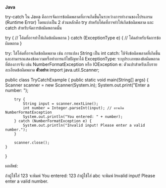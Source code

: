 **Java**

try-catch ใน Java คือการจัดการข้อผิดพลาดที่อาจเกิดขึ้นในระหว่างการทำงานของโปรแกรม (Runtime Error) โดยแบ่งเป็น 2 ส่วนหลักคือ try สำหรับโค้ดที่อาจทำให้เกิดข้อผิดพลาด และ catch สำหรับจัดการข้อผิดพลาดนั้น

try {
    // โค้ดที่อาจทำให้เกิดข้อผิดพลาด
} catch (ExceptionType e) {
    // โค้ดสำหรับจัดการข้อผิดพลาด
}

try: ใส่โค้ดที่อาจเกิดข้อผิดพลาด เช่น การแปลง String เป็น int
catch: ใช้จับข้อผิดพลาดที่เกิดขึ้น และสามารถแสดงข้อความหรือทำการแก้ไขปัญหาได้
ExceptionType: ระบุประเภทของข้อผิดพลาดที่ต้องการจับ เช่น NumberFormatException หรือ IOException
e: ตัวแปรสำหรับเก็บรายละเอียดข้อผิดพลาด
**ตัวอย่าง**
import java.util.Scanner;

public class TryCatchExample {
    public static void main(String[] args) {
        Scanner scanner = new Scanner(System.in);
        System.out.print("Enter a number: ");
        
        try {
            String input = scanner.nextLine();
            int number = Integer.parseInt(input); // อาจเกิด NumberFormatException
            System.out.println("You entered: " + number);
        } catch (NumberFormatException e) {
            System.out.println("Invalid input! Please enter a valid number.");
        }

        scanner.close();
    }
}

ผลลัพธ์:

ถ้าผู้ใช้ใส่ 123 จะพิมพ์ You entered: 123
ถ้าผู้ใช้ใส่ abc จะพิมพ์ Invalid input! Please enter a valid number.
